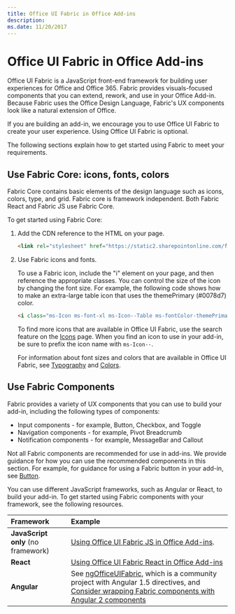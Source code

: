 ```yaml
---
title: Office UI Fabric in Office Add-ins 
description: 
ms.date: 11/20/2017 
---
```



# Office UI Fabric in Office Add-ins 

Office UI Fabric is a JavaScript front-end framework for building user experiences for Office and Office 365. Fabric provides visuals-focused components that you can extend, rework, and use in your Office Add-in. Because Fabric uses the Office Design Language, Fabric's UX components look like a natural extension of Office. 

If you are building an add-in, we encourage you to use Office UI Fabric to create your user experience. Using Office UI Fabric is optional.

The following sections explain how to get started using Fabric to meet your requirements. 

## Use Fabric Core: icons, fonts, colors
Fabric Core contains basic elements of the design language such as icons, colors, type, and grid. Fabric core is framework independent. Both Fabric React and Fabric JS use Fabric Core.

To get started using Fabric Core:

1. Add the CDN reference to the HTML on your page.  

	```html
	<link rel="stylesheet" href="https://static2.sharepointonline.com/files/fabric/office-ui-fabric-js/1.4.0/css/fabric.min.css">
	```   
    
2. Use Fabric icons and fonts. 

    To use a Fabric icon, include the "i" element on your page, and then reference the appropriate classes. You can control the size of the icon by changing the font size. For example, the following code shows how to make an extra-large table icon that uses the themePrimary (#0078d7) color. 
   
    ```html
	<i class="ms-Icon ms-font-xl ms-Icon--Table ms-fontColor-themePrimary"></i>
	```

    To find more icons that are available in Office UI Fabric, use the search feature on the [Icons](https://dev.office.com/fabric#/styles/icons) page. When you find an icon to use in your add-in, be sure to prefix the icon name with `ms-Icon--`. 

    For information about font sizes and colors that are available in Office UI Fabric, see [Typography](https://dev.office.com/fabric#/styles/typography) and [Colors](https://dev.office.com/fabric#/styles/colors).
 
## Use Fabric Components 
Fabric provides a variety of UX components that you can use to build your add-in, including the following types of components:

- Input components - for example, Button, Checkbox, and Toggle
- Navigation components - for example, Pivot Breadcrumb
- Notification components - for example, MessageBar and Callout  

Not all Fabric components are recommended for use in add-ins. We provide guidance for how you can use the recommended components in this section. For example, for guidance for using a Fabric button in your add-in, see [Button](button.md). 

You can use different JavaScript frameworks, such as Angular or React, to build your add-in. To get started using Fabric components with your framework, see the following resources.

|**Framework**|**Example**|
|:------------|:----------|
|**JavaScript only** (no framework)|[Using Office UI Fabric JS in Office Add-ins](using-office-ui-fabric-js.md).|
|**React**|[Using Office UI Fabric React in Office Add-ins](using-office-ui-fabric-react.md )|
|**Angular**| See [ngOfficeUIFabric](http://ngofficeuifabric.com/), which is a community project with Angular 1.5 directives, and [Consider wrapping Fabric components with Angular 2 components](https://dev.office.com/docs/add-ins/develop/add-ins-with-angular2#consider-wrapping-fabric-components-with-angular-2-components)|